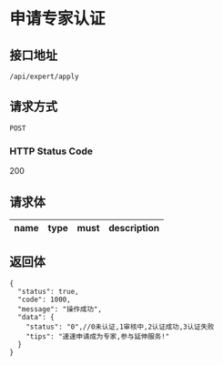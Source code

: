 # 申请专家认证

## 接口地址

`/api/expert/apply`

## 请求方式

`POST`

### HTTP Status Code

200

## 请求体

| name     | type     | must     | description |
|----------|:--------:|:--------:|:--------:|


## 返回体

```json5
{
  "status": true,
  "code": 1000,
  "message": "操作成功",
  "data": {
    "status": "0",//0未认证,1审核中,2认证成功,3认证失败
    "tips": "速速申请成为专家,参与延伸服务!"
  }
}
``` 

